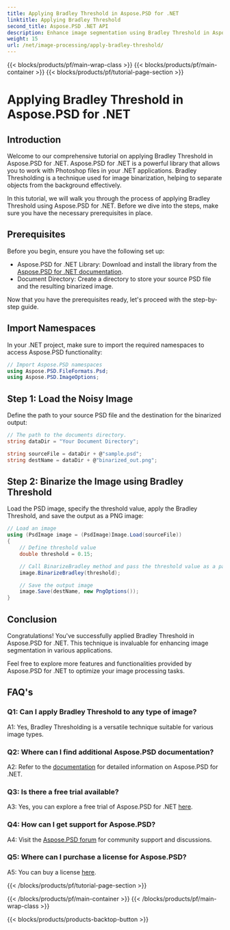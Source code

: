 ```yaml
---
title: Applying Bradley Threshold in Aspose.PSD for .NET
linktitle: Applying Bradley Threshold
second_title: Aspose.PSD .NET API
description: Enhance image segmentation using Bradley Threshold in Aspose.PSD for .NET. A step-by-step guide for effective binarization.
weight: 15
url: /net/image-processing/apply-bradley-threshold/
---
```


{{< blocks/products/pf/main-wrap-class >}}
{{< blocks/products/pf/main-container >}}
{{< blocks/products/pf/tutorial-page-section >}}

# Applying Bradley Threshold in Aspose.PSD for .NET

## Introduction

Welcome to our comprehensive tutorial on applying Bradley Threshold in Aspose.PSD for .NET. Aspose.PSD for .NET is a powerful library that allows you to work with Photoshop files in your .NET applications. Bradley Thresholding is a technique used for image binarization, helping to separate objects from the background effectively.

In this tutorial, we will walk you through the process of applying Bradley Threshold using Aspose.PSD for .NET. Before we dive into the steps, make sure you have the necessary prerequisites in place.

## Prerequisites

Before you begin, ensure you have the following set up:

- Aspose.PSD for .NET Library: Download and install the library from the [Aspose.PSD for .NET documentation](https://reference.aspose.com/psd/net/).
- Document Directory: Create a directory to store your source PSD file and the resulting binarized image.

Now that you have the prerequisites ready, let's proceed with the step-by-step guide.

## Import Namespaces

In your .NET project, make sure to import the required namespaces to access Aspose.PSD functionality:

```csharp
// Import Aspose.PSD namespaces
using Aspose.PSD.FileFormats.Psd;
using Aspose.PSD.ImageOptions;
```

## Step 1: Load the Noisy Image

Define the path to your source PSD file and the destination for the binarized output:

```csharp
// The path to the documents directory.
string dataDir = "Your Document Directory";

string sourceFile = dataDir + @"sample.psd";
string destName = dataDir + @"binarized_out.png";
```

## Step 2: Binarize the Image using Bradley Threshold

Load the PSD image, specify the threshold value, apply the Bradley Threshold, and save the output as a PNG image:

```csharp
// Load an image
using (PsdImage image = (PsdImage)Image.Load(sourceFile))
{
    // Define threshold value
    double threshold = 0.15;

    // Call BinarizeBradley method and pass the threshold value as a parameter
    image.BinarizeBradley(threshold);

    // Save the output image
    image.Save(destName, new PngOptions());
}
```

## Conclusion

Congratulations! You've successfully applied Bradley Threshold in Aspose.PSD for .NET. This technique is invaluable for enhancing image segmentation in various applications.

Feel free to explore more features and functionalities provided by Aspose.PSD for .NET to optimize your image processing tasks.

## FAQ's

### Q1: Can I apply Bradley Threshold to any type of image?

A1: Yes, Bradley Thresholding is a versatile technique suitable for various image types.

### Q2: Where can I find additional Aspose.PSD documentation?

A2: Refer to the [documentation](https://reference.aspose.com/psd/net/) for detailed information on Aspose.PSD for .NET.

### Q3: Is there a free trial available?

A3: Yes, you can explore a free trial of Aspose.PSD for .NET [here](https://releases.aspose.com/).

### Q4: How can I get support for Aspose.PSD?

A4: Visit the [Aspose.PSD forum](https://forum.aspose.com/c/psd/34) for community support and discussions.

### Q5: Where can I purchase a license for Aspose.PSD?

A5: You can buy a license [here](https://purchase.aspose.com/buy).

{{< /blocks/products/pf/tutorial-page-section >}}

{{< /blocks/products/pf/main-container >}}
{{< /blocks/products/pf/main-wrap-class >}}

{{< blocks/products/products-backtop-button >}}
